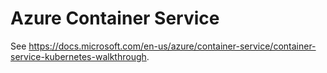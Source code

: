 # Azure Container Service

See https://docs.microsoft.com/en-us/azure/container-service/container-service-kubernetes-walkthrough. 

